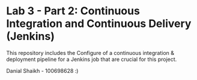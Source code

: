 # Lab 3 - Part 2: Continuous Integration and Continuous Delivery (Jenkins)

This repository includes the Configure of a continuous integration & deployment pipeline for a Jenkins job that are crucial for this project.

Danial Shaikh - 100698628
:)
